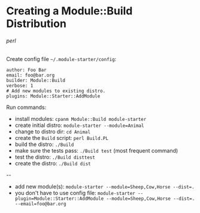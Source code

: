 # Creating a Module::Build Distribution
###### perl

Create config file `~/.module-starter/config`:

    author: Foo Bar
    email: foo@bar.org
    builder: Module::Build
    verbose: 1
    # Add new modules to existing distro.
    plugins: Module::Starter::AddModule
    
Run commands:

* install modules: `cpanm Module::Build module-starter`
* create initial distro: `module-starter --module=Animal`
* change to distro dir: `cd Animal`
* create the `Build` script: `perl Build.PL`
* build the distro: `./Build`
* make sure the tests pass: `./Build test` (most frequent command)
* test the distro: `./Build disttest`
* create the distro: `./Build dist`

--

* add new module(s): `module-starter --module=Sheep,Cow,Horse --dist=.`
* you don't have to use config file: `module-starter --plugin=Module::Starter::AddModule --module=Sheep,Cow,Horse --dist=. --email=foo@bar.org`
